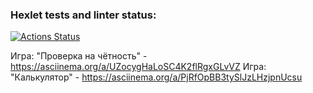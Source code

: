 ### Hexlet tests and linter status:
[![Actions Status](https://github.com/kuraevam/frontend-project-44/workflows/hexlet-check/badge.svg)](https://github.com/kuraevam/frontend-project-44/actions)


Игра: "Проверка на чётность" - https://asciinema.org/a/UZocygHaLoSC4K2flRgxGLvVZ
Игра: "Калькулятор"          - https://asciinema.org/a/PjRfOpBB3tySlJzLHzjpnUcsu